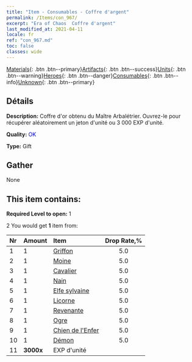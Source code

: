 ```yaml
---
title: "Item - Consumables - Coffre d'argent"
permalink: /Items/con_967/
excerpt: "Era of Chaos  Coffre d'argent"
last_modified_at: 2021-04-11
locale: fr
ref: "con_967.md"
toc: false
classes: wide
---
```

 [Materials](/fr/Items/){: .btn .btn--primary}[Artifacts](/fr/Items/Artifacts/){: .btn .btn--success}[Units](/fr/Items/Units/){: .btn .btn--warning}[Heroes](/fr/Items/Heroes/){: .btn .btn--danger}[Consumables](/fr/Items/Consumables/){: .btn .btn--info}[Unknown](/fr/Items/Unknown/){: .btn .btn--primary}

## Détails
 **Description:** Coffre d'or obtenu du Maître Arbalétrier. Ouvrez-le pour récupérer aléatoirement un jeton d'unité ou 3 000 EXP d'unité.

 **Quality:** <span style="color: #0000CD">OK</span>

 **Type:** Gift

## Gather

  None

## This item contains:

 **Required Level to open:** 1

 2 You would get **1** item  from:

  | Nr | Amount |     Item    | Drop Rate,% |
  |:---|:-------|:------------|:---------:|
  | 1 | 1 | [Griffon](/fr/Items/unt_192/) | 5.0 | 
  | 2 | 1 | [Moine](/fr/Items/unt_194/) | 5.0 | 
  | 3 | 1 | [Cavalier ](/fr/Items/unt_195/) | 5.0 | 
  | 4 | 1 | [Nain](/fr/Items/unt_200/) | 5.0 | 
  | 5 | 1 | [Elfe sylvaine](/fr/Items/unt_201/) | 5.0 | 
  | 6 | 1 | [Licorne](/fr/Items/unt_204/) | 5.0 | 
  | 7 | 1 | [Revenante](/fr/Items/unt_210/) | 5.0 | 
  | 8 | 1 | [Ogre](/fr/Items/unt_220/) | 5.0 | 
  | 9 | 1 | [Chien de l'Enfer](/fr/Items/unt_228/) | 5.0 | 
  | 10 | 1 | [Démon](/fr/Items/unt_229/) | 5.0 | 
  | 11 |  **3000x** | EXP d'unité |  | 50.0 | 
